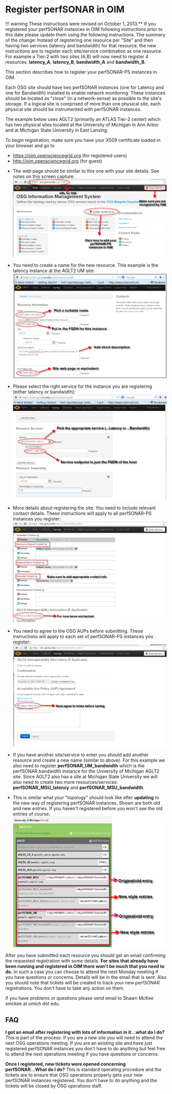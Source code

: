 Register perfSONAR in OIM
====================================================================


!!! warning
	These instructions were revised on October 1, 2013.** If you registered your perfSONAR instances in OIM following instructions prior to this date please update them using the following instructions. The summary of the change: Instead of registering one resource per "Site" and then having two services (latency and bandwidth) for that resource, the new instructions are to register each site/service combination as one resource. For example a Tier-2 with two sites (A,B) will now need to register 4 resources: **latency\_A**, **latency\_B**, **bandwidth\_A** and **bandwidth\_B**. 


This section describes how to register your perfSONAR-PS instances in OIM.

Each OSG site should have two perfSONAR instances (one for Latency and one for Bandwidth) installed to enable network monitoring. These instances should be located as "close" (in a network-sense) as possible to the site's storage. If a logical site is comprised of more than one physical site, each physical site should be instrumented with perfSONAR instances.

The example below uses AGLT2 (primarily an ATLAS Tier-2 center) which has two physical sites located at the University of Michigan in Ann Arbor and at Michigan State University in East Lansing.

To begin registration, make sure you have your X509 certificate loaded in your browser and go to

-   <https://oim.opensciencegrid.org> (for registered users)
-   <http://oim.opensciencegrid.org> (for guest)

<!-- -->

-   The web page should be similar to this one with your site details. See notes on this screen capture: <br /> ![Screenshot1](../img/OIM_perfSONAR_reg_1.png)

<!-- -->

-   You need to create a name for the new resource. This example is the latency instance at the AGLT2 UM site: <br /> ![Screenshot2](../img/OSG-ps-register-latency.png)

<!-- -->

-   Please select the right service for the instance you are registering (either latency or bandwidth): <br /> ![Screenshot3](../img/OSG-ps-register-latency-service.png)

<!-- -->

-   More details about registering the site. You need to include relevant contact details. These instructions will apply to all perfSONAR-PS instances you register: <br /> ![Screenshot4](../img/OIM_perfSONAR_reg_4b.png)

<!-- -->

-   You need to agree to the OSG AUPs before submitting. These instructions will apply to each set of perfSONAR-PS instances you register: <br /> ![Screenshot5](../img/OIM_perfSONAR_reg_4c.png)

<!-- -->

-   If you have another site/service to enter you should add another resource and create a new name (similar to above). For this example we also need to register **perfSONAR\_UM\_bandwidth** which is the perfSONAR bandwidth instance for the University of Michigan AGLT2 site. Since AGLT2 also has a site at Michigan State University we will also need to create two more resources/services: **perfSONAR\_MSU\_latency** and **perfSONAR\_MSU\_bandwidth**. <br />

<!-- -->

-   This is similar what your "topology" should look like after **updating** to the new way of registering perfSONAR instances. Shown are both old and new entries. If you haven't registered before you won't see the old entries of course. <br /> ![Screenshot5](../img/OSG-ps-register-topology.png)

After you have submitted each resource you should get an email confirming the requested registration with some details. **For sites that already have been running and registered in OIM there won't be much that you need to do.** In such a case you can choose to attend the next Monday meeting if you have questions or concerns. Details will be in the email that is sent. Also you should note that tickets will be created to track your new perfSONAR registrations. You don't have to take any action on them.

If you have problems or questions please send email to Shawn McKee smckee at umich dot edu.

FAQ
---

**I got an email after registering with lots of information in it...what do I do?** This is part of the process. If you are a new site you will need to attend the next OSG operations meeting. If you are an existing site and have just registered perfSONAR instances you don't have to do anything but feel free to attend the next operations meeting if you have questions or concerns.

**Once I registered, new tickets were opened concerning perfSONAR...What do I do?** This is standard operating procedure and the tickets are to ensure that OSG operations properly gets your new perfSONAR instances registered. You don't have to do anything and the tickets will be closed by OSG operations staff.
